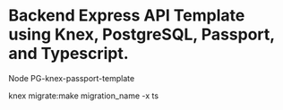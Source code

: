 # Backend Express API Template using Knex, PostgreSQL, Passport, and Typescript.

 Node PG-knex-passport-template


knex migrate:make migration_name -x ts
